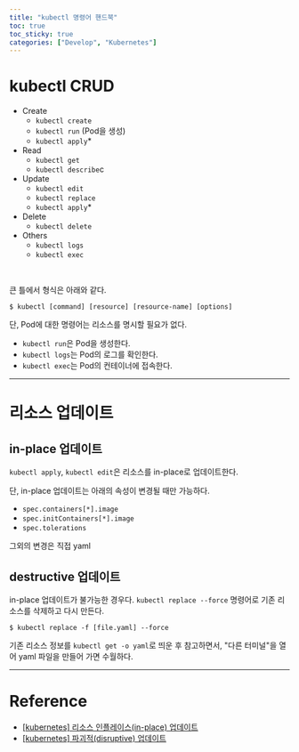 ```yaml
---
title: "kubectl 명령어 핸드북"
toc: true
toc_sticky: true
categories: ["Develop", "Kubernetes"]
---
```


# kubectl CRUD

- Create
  - `kubectl create`
  - `kubectl run` (Pod을 생성)
  - `kubectl apply`*
- Read
  - `kubectl get`
  - `kubectl describe`c
- Update
  - `kubectl edit`
  - `kubectl replace`
  - `kubectl apply`*
- Delete
  - `kubectl delete`
- Others
  - `kubectl logs`
  - `kubectl exec`

<br/>

큰 틀에서 형식은 아래와 같다.

```
$ kubectl [command] [resource] [resource-name] [options]
```

단, Pod에 대한 명령어는 리소스를 명시할 필요가 없다.

- `kubectl run`은 Pod을 생성한다.
- `kubectl logs`는 Pod의 로그를 확인한다.
- `kubectl exec`는 Pod의 컨테이너에 접속한다.

<hr/>

# 리소스 업데이트

## in-place 업데이트

`kubectl apply`, `kubectl edit`은 리소스를 in-place로 업데이트한다.

단, in-place 업데이트는 아래의 속성이 변경될 때만 가능하다.

- `spec.containers[*].image`
- `spec.initContainers[*].image`
- `spec.tolerations`

그외의 변경은 직접 yaml

## destructive 업데이트

in-place 업데이트가 불가능한 경우다. `kubectl replace --force` 명령어로 기존 리소스를 삭제하고 다시 만든다.

```
$ kubectl replace -f [file.yaml] --force
```

기존 리소스 정보를 `kubectl get -o yaml`로 띄운 후 참고하면서, "다른 터미널"을 열어 yaml 파일을 만들어 가면 수월하다.



<hr/>

# Reference

- [[kubernetes] 리소스 인플레이스(in-place) 업데이트 ](https://kubernetes.io/ko/docs/concepts/cluster-administration/manage-deployment/#%EB%A6%AC%EC%86%8C%EC%8A%A4-%EC%9D%B8%ED%94%8C%EB%A0%88%EC%9D%B4%EC%8A%A4-in-place-%EC%97%85%EB%8D%B0%EC%9D%B4%ED%8A%B8)
- [[kubernetes] 파괴적(disruptive) 업데이트](https://kubernetes.io/ko/docs/concepts/cluster-administration/manage-deployment/#%ED%8C%8C%EA%B4%B4%EC%A0%81-disruptive-%EC%97%85%EB%8D%B0%EC%9D%B4%ED%8A%B8)